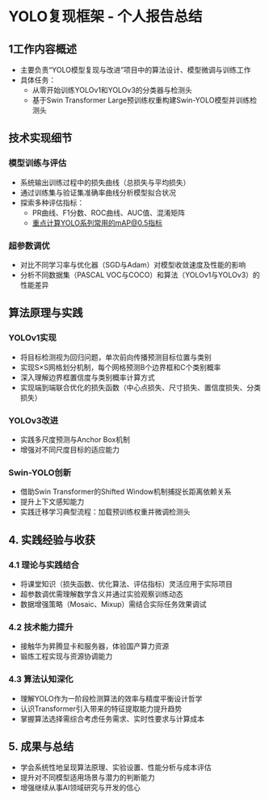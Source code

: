 # YOLO复现框架 - 个人报告总结

## 1工作内容概述
- 主要负责“YOLO模型复现与改进”项目中的算法设计、模型微调与训练工作
- 具体任务：
  - 从零开始训练YOLOv1和YOLOv3的分类器与检测头
  - 基于Swin Transformer Large预训练权重构建Swin-YOLO模型并训练检测头

## 技术实现细节

### 模型训练与评估
- 系统输出训练过程中的损失曲线（总损失与平均损失）
- 通过训练集与验证集准确率曲线分析模型拟合状况
- 探索多种评估指标：
  - PR曲线、F1分数、ROC曲线、AUC值、混淆矩阵
  - 重点计算YOLO系列常用的mAP@0.5指标

### 超参数调优
- 对比不同学习率与优化器（SGD与Adam）对模型收敛速度及性能的影响
- 分析不同数据集（PASCAL VOC与COCO）和算法（YOLOv1与YOLOv3）的性能差异

##  算法原理与实践

### YOLOv1实现
- 将目标检测视为回归问题，单次前向传播预测目标位置与类别
- 实现S×S网格划分机制，每个网格预测B个边界框和C个类别概率
- 深入理解边界框置信度与类别概率计算方式
- 实现端到端联合优化的损失函数（中心点损失、尺寸损失、置信度损失、分类损失）

### YOLOv3改进
- 实践多尺度预测与Anchor Box机制
- 增强对不同尺度目标的适应能力

### Swin-YOLO创新
- 借助Swin Transformer的Shifted Window机制捕捉长距离依赖关系
- 提升上下文感知能力
- 实践迁移学习典型流程：加载预训练权重并微调检测头

## 4. 实践经验与收获

### 4.1 理论与实践结合
- 将课堂知识（损失函数、优化算法、评估指标）灵活应用于实际项目
- 超参数调优需理解数学含义并通过实验观察训练动态
- 数据增强策略（Mosaic、Mixup）需结合实际任务效果调试

### 4.2 技术能力提升
- 接触华为昇腾显卡和服务器，体验国产算力资源
- 锻炼工程实现与资源协调能力

### 4.3 算法认知深化
- 理解YOLO作为一阶段检测算法的效率与精度平衡设计哲学
- 认识Transformer引入带来的特征提取能力提升趋势
- 掌握算法选择需综合考虑任务需求、实时性要求与计算成本

## 5. 成果与总结
- 学会系统性地呈现算法原理、实验设置、性能分析与成本评估
- 提升对不同模型适用场景与潜力的判断能力
- 增强继续从事AI领域研究与开发的信心